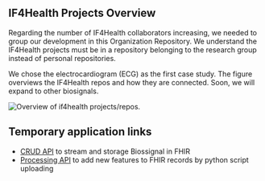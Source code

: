 ## IF4Health Projects Overview

Regarding the number of IF4Health collaborators increasing, we needed to group our development in this Organization Repository. We understand the IF4Health projects must be in a repository belonging to the research group instead of personal repositories.

We chose the electrocardiogram (ECG) as the first case study. The figure overviews the IF4Health repos and how they are connected. Soon, we will expand to other biosignals.

![Overview of if4health projects/repos.](https://github.com/if4health/.github/blob/main/if4health-projects-overview-2.png)


## Temporary application links

- [CRUD API](https://biosignalinfhir.if4health.com.br/api-docs/) to stream and storage Biossignal in FHIR
- [Processing API](https://ifcloud.if4health.com.br/ifcloud/home) to add new features to FHIR records by python script uploading




